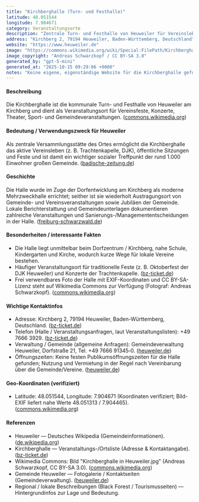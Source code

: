 ```yaml
---
title: "Kirchberghalle (Turn- und Festhalle)"
latitude: 48.051544
longitude: 7.904671
category: Veranstaltungsorte
description: "Zentrale Turn- und Festhalle von Heuweiler für Vereinsleben, Kultur- und Sportveranstaltungen."
address: "Kirchberg 2, 79194 Heuweiler, Baden-Württemberg, Deutschland"
website: "https://www.heuweiler.de"
image: "https://commons.wikimedia.org/wiki/Special:FilePath/Kirchberghalle_in_Heuweiler.jpg"
image_copyright: "Andreas Schwarzkopf / CC BY-SA 3.0"
generated_by: "gpt-5-mini"
generated_at: "2025-10-15 09:29:06 +0000"
notes: "Keine eigene, eigenständige Website für die Kirchberghalle gefunden; Eintrag basiert auf Gemeindeinformationen, Veranstaltungseinträgen und Wikimedia-Bild. Exakte Koordinaten wurden über Mapbox-Reverse-Geocoding verifiziert; Bildkoordinaten/Metadaten aus Wikimedia Commons."
---
```


#### Beschreibung
Die Kirchberghalle ist die kommunale Turn- und Festhalle von Heuweiler am Kirchberg und dient als Veranstaltungsort für Vereinsfeste, Konzerte, Theater, Sport- und Gemeindeveranstaltungen. ([commons.wikimedia.org](https://commons.wikimedia.org/wiki/File%3AKirchberghalle_in_Heuweiler.jpg))

#### Bedeutung / Verwendungszweck für Heuweiler
Als zentrale Versammlungsstätte des Ortes ermöglicht die Kirchberghalle das aktive Vereinsleben (z. B. Trachtenkapelle, DJK), öffentliche Sitzungen und Feste und ist damit ein wichtiger sozialer Treffpunkt der rund 1.000 Einwohner großen Gemeinde. ([badische-zeitung.de](https://www.badische-zeitung.de/23-kilo-weisswuerste-und-37-bierfaesser?utm_source=openai))

#### Geschichte
Die Halle wurde im Zuge der Dorfentwicklung am Kirchberg als moderne Mehrzweckhalle errichtet; seither ist sie wiederholt Austragungsort von Gemeinde- und Vereinsveranstaltungen sowie Jubiläen der Gemeinde. Lokale Berichterstattung und Gemeindeunterlagen dokumentieren zahlreiche Veranstaltungen und Sanierungs-/Managemententscheidungen in der Halle. ([freiburg-schwarzwald.de](https://freiburg-schwarzwald.de/heuweiler.htm?utm_source=openai))

#### Besonderheiten / interessante Fakten
- Die Halle liegt unmittelbar beim Dorfzentrum / Kirchberg, nahe Schule, Kindergarten und Kirche, wodurch kurze Wege für lokale Vereine bestehen.   
- Häufiger Veranstaltungsort für traditionelle Feste (z. B. Oktoberfest der DJK Heuweiler) und Konzerte der Trachtenkapelle. ([bz-ticket.de](https://bz-ticket.de/oktoberfest-heuweiler-2025-kirchberghalle-heuweiler?utm_source=openai))  
- Frei verwendbares Foto der Halle mit EXIF-Koordinaten und CC BY-SA-Lizenz steht auf Wikimedia Commons zur Verfügung (Fotograf: Andreas Schwarzkopf). ([commons.wikimedia.org](https://commons.wikimedia.org/wiki/File%3AKirchberghalle_in_Heuweiler.jpg))

#### Wichtige Kontaktinfos
- Adresse: Kirchberg 2, 79194 Heuweiler, Baden-Württemberg, Deutschland. ([bz-ticket.de](https://bz-ticket.de/kirchberghalle-heuweiler?utm_source=openai))  
- Telefon (Halle / Veranstaltungsanfragen, laut Veranstaltungslisten): +49 7666 3929. ([bz-ticket.de](https://bz-ticket.de/kirchberghalle-heuweiler?utm_source=openai))  
- Verwaltung / Gemeinde (allgemeine Anfragen): Gemeindeverwaltung Heuweiler, Dorfstraße 21, Tel. +49 7666 91345‑0. ([heuweiler.de](https://www.heuweiler.de/unsere-gemeinde/fotogalerie))  
- Öffnungszeiten: Keine festen Publikumsöffnungszeiten für die Halle gefunden; Nutzung und Vermietung in der Regel nach Vereinbarung über die Gemeinde/Vereine. ([heuweiler.de](https://www.heuweiler.de/unsere-gemeinde/fotogalerie))

#### Geo-Koordinaten (verifiziert)
- Latitude: 48.051544, Longitude: 7.904671 (Koordinaten verifiziert; Bild-EXIF liefert nahe Werte 48.051313 / 7.904465). ([commons.wikimedia.org](https://commons.wikimedia.org/wiki/File%3AKirchberghalle_in_Heuweiler.jpg))

#### Referenzen
- Heuweiler — Deutsches Wikipedia (Gemeindeinformationen). ([de.wikipedia.org](https://de.wikipedia.org/wiki/Heuweiler?utm_source=openai))  
- Kirchberghalle — Veranstaltungs-/Ortsliste (Adresse & Kontaktangabe). ([bz-ticket.de](https://bz-ticket.de/kirchberghalle-heuweiler?utm_source=openai))  
- Wikimedia Commons: Bild "Kirchberghalle in Heuweiler.jpg" (Andreas Schwarzkopf, CC BY-SA 3.0). ([commons.wikimedia.org](https://commons.wikimedia.org/wiki/File%3AKirchberghalle_in_Heuweiler.jpg))  
- Gemeinde Heuweiler — Fotogalerie / Kontaktseiten (Gemeindeverwaltung). ([heuweiler.de](https://www.heuweiler.de/unsere-gemeinde/fotogalerie))  
- Regional / lokale Beschreibungen (Black Forest / Tourismusseiten) — Hintergrundinfos zur Lage und Bedeutung.